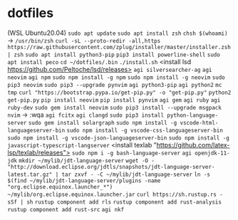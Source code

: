 # dotfiles
(WSL Ubuntu20.04)
`sudo apt update`
`sudo apt install zsh`
`chsh $(whoami)` -> `/usr/bin/zsh`
<Reboot>
`curl -sL --proto-redir -all,https https://raw.githubusercontent.com/zplug/installer/master/installer.zsh| zsh`
`sudo apt install python3-pip`
`pip3 install powerline-shell`
`sudo apt install peco`
`cd ~/dotfiles/.bin`
`./install.sh`
<install lsd https://github.com/Peltoche/lsd/releases>
`agi silversearcher-ag`
`agi neovim`
`agi npm`
`sudo npm install -g npm`
`sudo npm install -g neovim`
`sudo pip3 neovim`
`sudo pip3 --upgrade pynvim`
`agi python3-pip`
`agi python2`
`mc tmp`
`curl "https://bootstrap.pypa.io/get-pip.py" -o "get-pip.py"`
`python2 get-pip.py`
`pip install neovim`
`pip install pynvim`
`agi gem`
`agi ruby`
`agi ruby-dev`
`sudo gem install neovim`
`sudo pip3 install --upgrade msgpack`
`nvim` -> :wqa
`agi fcitx`
`agi clangd`
`sudo pip3 install python-language-server`
`sudo gem install solargraph`
`sudo npm install -g vscode-html-languageserver-bin`
`sudo npm install -g vscode-css-languageserver-bin`
`sudo npm install -g vscode-json-languageserver-bin`
`sudo npm install -g javascript-typescript-langserver`
<install texlab "https://github.com/latex-lsp/texlab/releases">
`sudo npm i -g bash-language-server`
`agi openjdk-11-jdk`
`mkdir ~/mylib/jdt-language-server`
`wget -O - "http://download.eclipse.org/jdtls/snapshots/jdt-language-server-latest.tar.gz" | tar zxvf - -C ~/mylib/jdt-language-server`
`ln -s $(find ~/mylib/jdt-language-server/plugins -name "org.eclipse.equinox.launcher_*") ~/mylib/org.eclipse.equinox.launcher.jar`
`curl https://sh.rustup.rs -sSf | sh`
`rustup component add rls`
`rustup component add rust-analysis`
`rustup component add rust-src`
`agi nkf`
